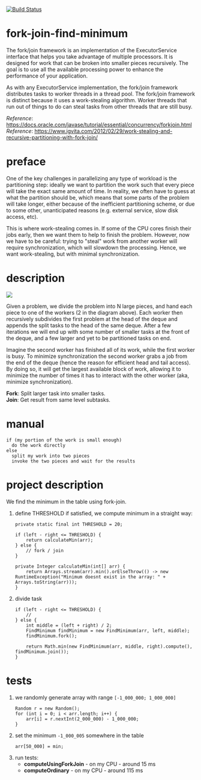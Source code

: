 [![Build Status](https://travis-ci.com/mtumilowicz/fork-join-find-minimum.svg?branch=master)](https://travis-ci.com/mtumilowicz/fork-join-find-minimum)

# fork-join-find-minimum
The fork/join framework is an implementation of the ExecutorService interface that helps 
you take advantage of multiple processors. It is designed for work that can be broken 
into smaller pieces recursively. The goal is to use all the available processing power 
to enhance the performance of your application.

As with any ExecutorService implementation, the fork/join framework distributes tasks to 
worker threads in a thread pool. The fork/join framework is distinct because it uses a 
work-stealing algorithm. Worker threads that run out of things to do can steal tasks from 
other threads that are still busy.

_Reference_: https://docs.oracle.com/javase/tutorial/essential/concurrency/forkjoin.html  
_Reference_: https://www.igvita.com/2012/02/29/work-stealing-and-recursive-partitioning-with-fork-join/  

# preface
One of the key challenges in parallelizing any type of workload is the partitioning 
step: ideally we want to partition the work such that every piece will take the exact 
same amount of time. In reality, we often have to guess at what the partition should be, 
which means that some parts of the problem will take longer, either because of the inefficient 
partitioning scheme, or due to some other, unanticipated reasons (e.g. external service, 
slow disk access, etc).

This is where work-stealing comes in. If some of the CPU cores finish their jobs early, then 
we want them to help to finish the problem. However, now we have to be careful: trying to 
"steal" work from another worker will require synchronization, which will slowdown the 
processing. Hence, we want work-stealing, but with minimal synchronization.

# description
![](https://www.igvita.com/posts/12/xwork-stealing.png.pagespeed.ic.6YNpZvb8Ww.png)

Given a problem, we divide the problem into N large pieces, and hand each piece to one of 
the workers (2 in the diagram above). Each worker then recursively subdivides the first 
problem at the head of the deque and appends the split tasks to the head of the same deque. 
After a few iterations we will end up with some number of smaller tasks at the front of the 
deque, and a few larger and yet to be partitioned tasks on end.

Imagine the second worker has finished all of its work, while the first worker is busy. 
To minimize synchronization the second worker grabs a job from the end of the deque 
(hence the reason for efficient head and tail access). By doing so, it will get the largest 
available block of work, allowing it to minimize the number of times it has to interact with 
the other worker (aka, minimize synchronization).

**Fork**:  Split larger task into smaller tasks.  
**Join**: Get result from same level subtasks.

# manual
```
if (my portion of the work is small enough)
  do the work directly
else
  split my work into two pieces
  invoke the two pieces and wait for the results
```

# project description
We find the minimum in the table using fork-join.

1. define THRESHOLD if satisfied, we compute minimum in a straight way:
    ```
    private static final int THRESHOLD = 20;
    
    if (left - right <= THRESHOLD) {
        return calculateMin(arr);
    } else {
        // fork / join
    }
    
    private Integer calculateMin(int[] arr) {
        return Arrays.stream(arr).min().orElseThrow(() -> new RuntimeException("Minimum doesnt exist in the array: " + Arrays.toString(arr)));
    }    
    ```

1. divide task
    ```
    if (left - right <= THRESHOLD) {
        // 
    } else {
        int middle = (left + right) / 2;
        FindMinimum findMinimum = new FindMinimum(arr, left, middle);
        findMinimum.fork();
    
        return Math.min(new FindMinimum(arr, middle, right).compute(), findMinimum.join());
    }
    ```
    
# tests
1. we randomly generate array with range `[-1_000_000; 1_000_000]`
    ```
    Random r = new Random();
    for (int i = 0; i < arr.length; i++) {
        arr[i] = r.nextInt(2_000_000) - 1_000_000;
    }
    ```
1. set the minimum `-1_000_005` somewhere in the table
    ```
    arr[50_000] = min;
    ```
1. run tests:
    * **computeUsingForkJoin** - on my CPU - around 15 ms
    * **computeOrdinary** - on my CPU - around 115 ms